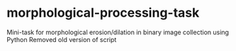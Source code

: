 # morphological-processing-task
Mini-task for morphological erosion/dilation in binary image collection using Python
Removed old version of script
